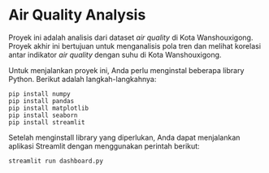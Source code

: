 # Air Quality Analysis
Proyek ini adalah analisis dari dataset *air quality* di Kota Wanshouxigong. Proyek akhir ini bertujuan untuk menganalisis pola tren dan melihat korelasi antar indikator *air quality* dengan suhu di Kota Wanshouxigong.  

Untuk menjalankan proyek ini, Anda perlu menginstal beberapa library Python. Berikut adalah langkah-langkahnya:  
```
pip install numpy
pip install pandas
pip install matplotlib
pip install seaborn
pip install streamlit
```

Setelah menginstall library yang diperlukan, Anda dapat menjalankan aplikasi Streamlit dengan menggunakan perintah berikut:
```
streamlit run dashboard.py
```
